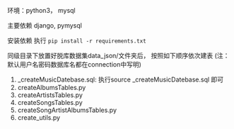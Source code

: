 环境：python3， mysql

主要依赖 django, pymysql

安装依赖 执行 
`pip install -r requirements.txt`

同级目录下放置好脱库数据集data_json/文件夹后，
按照如下顺序依次建表
(注：默认用户名密码数据库名都在connection中写明)


1. _createMusicDatebase.sql: 执行source _createMusicDatebase.sql 即可
2. createAlbumsTables.py
3. createArtistsTables.py
4. createSongsTables.py
5. createSongArtistAlbumsTables.py
6. create_utils.py


